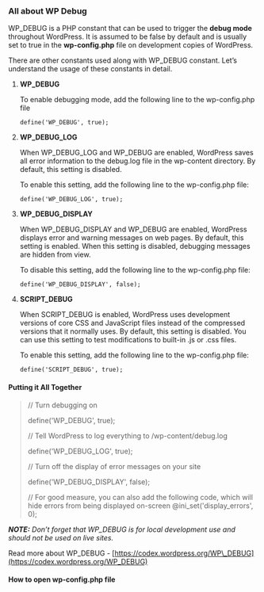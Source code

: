 ### All about WP Debug

WP\_DEBUG is a PHP constant that can be used to trigger the **debug mode** throughout WordPress. It is assumed to be false by default and is usually set to true in the **wp-config.php** file on development copies of WordPress.

There are other constants used along with WP\_DEBUG constant. Let’s understand the usage of these constants in detail.

1. **WP\_DEBUG**

   To enable debugging mode, add the following line to the wp-config.php file

   `define('WP_DEBUG', true);`

2. **WP\_DEBUG\_LOG**

   When WP\_DEBUG\_LOG and WP\_DEBUG are enabled, WordPress saves all error information to the debug.log file in the wp-content directory. By default, this setting is disabled.

   To enable this setting, add the following line to the wp-config.php file:

   `define('WP_DEBUG_LOG', true);`

3. **WP\_DEBUG\_DISPLAY**

   When WP\_DEBUG\_DISPLAY and WP\_DEBUG are enabled, WordPress displays error and warning messages on web pages. By default, this setting is enabled. When this setting is disabled, debugging messages are hidden from view.

   To disable this setting, add the following line to the wp-config.php file:

   `define('WP_DEBUG_DISPLAY', false);`

4. **SCRIPT\_DEBUG**

   When SCRIPT\_DEBUG is enabled, WordPress uses development versions of core CSS and JavaScript files instead of the compressed versions that it normally uses. By default, this setting is disabled. You can use this setting to test modifications to built-in .js or .css files.

   To enable this setting, add the following line to the wp-config.php file:

   `define('SCRIPT_DEBUG', true);`

#### **Putting it All Together**

> // Turn debugging on 
>
> define\('WP\_DEBUG', true\); 
>
> // Tell WordPress to log everything to /wp-content/debug.log 
>
> define\('WP\_DEBUG\_LOG', true\); 
>
> // Turn off the display of error messages on your site 
>
> define\('WP\_DEBUG\_DISPLAY', false\); 
>
> // For good measure, you can also add the following code, which will hide errors from being displayed on-screen @ini\_set\('display\_errors', 0\);



_**NOTE:** Don’t forget that WP\_DEBUG is for local development use and should not be used on live sites._

Read more about WP\_DEBUG - [https://codex.wordpress.org/WP\_DEBUG](https://codex.wordpress.org/WP_DEBUG)

#### **How to open wp-config.php file**
